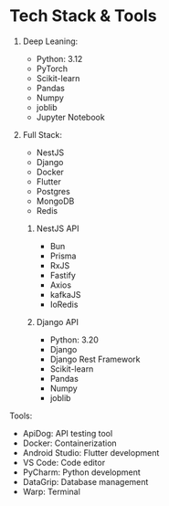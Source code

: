 # Tech Stack & Tools

1. Deep Leaning:
    - Python: 3.12
    - PyTorch
    - Scikit-learn
    - Pandas
    - Numpy
    - joblib
    - Jupyter Notebook

2. Full Stack:
    - NestJS
    - Django
    - Docker
    - Flutter
    - Postgres
    - MongoDB
    - Redis

    1. NestJS API
        - Bun
        - Prisma
        - RxJS
        - Fastify
        - Axios
        - kafkaJS
        - IoRedis

    2. Django API
        - Python: 3.20
        - Django
        - Django Rest Framework
        - Scikit-learn
        - Pandas
        - Numpy
        - joblib

Tools:

- ApiDog: API testing tool
- Docker: Containerization
- Android Studio: Flutter development
- VS Code: Code editor
- PyCharm: Python development
- DataGrip: Database management
- Warp: Terminal
